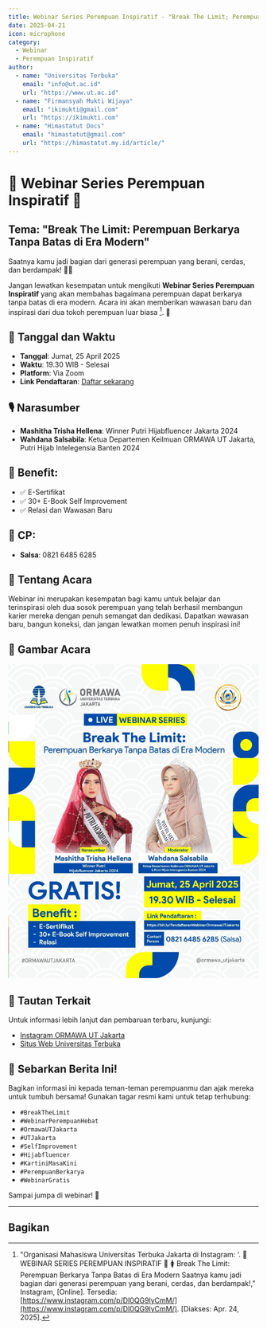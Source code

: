 ```yaml
---
title: Webinar Series Perempuan Inspiratif - "Break The Limit; Perempuan Berkarya Tanpa Batas di Era - 25 April 2025"
date: 2025-04-21
icon: microphone
category:
  - Webinar
  - Perempuan Inspiratif
author:
  - name: "Universitas Terbuka"
    email: "info@ut.ac.id"
    url: "https://www.ut.ac.id"
  - name: "Firmansyah Mukti Wijaya"
    email: "ikimukti@gmail.com"
    url: "https://ikimukti.com"
  - name: "Himastatut Docs"
    email: "himastatut@gmail.com"
    url: "https://himastatut.my.id/article/"
---
```


# 🌟 Webinar Series Perempuan Inspiratif 🌟
## Tema: "Break The Limit: Perempuan Berkarya Tanpa Batas di Era Modern"

Saatnya kamu jadi bagian dari generasi perempuan yang berani, cerdas, dan berdampak! 💪✨

Jangan lewatkan kesempatan untuk mengikuti **Webinar Series Perempuan Inspiratif** yang akan membahas bagaimana perempuan dapat berkarya tanpa batas di era modern. Acara ini akan memberikan wawasan baru dan inspirasi dari dua tokoh perempuan luar biasa [^1]. 🎉

## 📅 Tanggal dan Waktu
- **Tanggal**: Jumat, 25 April 2025
- **Waktu**: 19.30 WIB - Selesai
- **Platform**: Via Zoom
- **Link Pendaftaran**: [Daftar sekarang](https://bit.ly/PendaftaranWebinarOrmawaUTJakarta)

## 🎙 Narasumber
- **Mashitha Trisha Hellena**: Winner Putri Hijabfluencer Jakarta 2024
- **Wahdana Salsabila**: Ketua Departemen Keilmuan ORMAWA UT Jakarta, Putri Hijab Intelegensia Banten 2024

## 🎁 Benefit:
- ✅ E-Sertifikat
- ✅ 30+ E-Book Self Improvement
- ✅ Relasi dan Wawasan Baru

## 📱 CP: 
- **Salsa**: 0821 6485 6285

## 📝 Tentang Acara
Webinar ini merupakan kesempatan bagi kamu untuk belajar dan terinspirasi oleh dua sosok perempuan yang telah berhasil membangun karier mereka dengan penuh semangat dan dedikasi. Dapatkan wawasan baru, bangun koneksi, dan jangan lewatkan momen penuh inspirasi ini!

## 📸 Gambar Acara
![Webinar Perempuan Inspiratif](./2025-04-24-webinar-perempuan-inspiratif/poster-webinar.png)

## 🔗 Tautan Terkait
Untuk informasi lebih lanjut dan pembaruan terbaru, kunjungi:
- [Instagram ORMAWA UT Jakarta](https://www.instagram.com/ormawautjakarta/)
- [Situs Web Universitas Terbuka](https://www.ut.ac.id)

## 📢 Sebarkan Berita Ini!
Bagikan informasi ini kepada teman-teman perempuanmu dan ajak mereka untuk tumbuh bersama! Gunakan tagar resmi kami untuk tetap terhubung:
- `#BreakTheLimit`
- `#WebinarPerempuanHebat`
- `#OrmawaUTJakarta`
- `#UTJakarta`
- `#SelfImprovement`
- `#Hijabfluencer`
- `#KartiniMasaKini`
- `#PerempuanBerkarya`
- `#WebinarGratis`

Sampai jumpa di webinar! 🌸

---
[^1]: "Organisasi Mahasiswa Universitas Terbuka Jakarta di Instagram: ‘. 🌟 WEBINAR SERIES PEREMPUAN INSPIRATIF 🌟 🚺 Break The Limit: Perempuan Berkarya Tanpa Batas di Era Modern Saatnya kamu jadi bagian dari generasi perempuan yang berani, cerdas, dan berdampak!," Instagram, [Online]. Tersedia: [https://www.instagram.com/p/DI0QG9lyCmM/](https://www.instagram.com/p/DI0QG9lyCmM/). [Diakses: Apr. 24, 2025].


## Bagikan
<Share colorful />
<GitContributors />
<GitChangelog />
